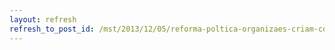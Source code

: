 ```yaml
---
layout: refresh
refresh_to_post_id: /mst/2013/12/05/reforma-poltica-organizaes-criam-comits-para-campanha-do-plebiscito
---
```

